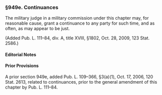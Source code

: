 ### §949e. Continuances ###

The military judge in a military commission under this chapter may, for reasonable cause, grant a continuance to any party for such time, and as often, as may appear to be just.

(Added Pub. L. 111–84, div. A, title XVIII, §1802, Oct. 28, 2009, 123 Stat. 2586.)

#### **Editorial Notes** ####

#### Prior Provisions ####

A prior section 949e, added Pub. L. 109–366, §3(a)(1), Oct. 17, 2006, 120 Stat. 2613, related to continuances, prior to the general amendment of this chapter by Pub. L. 111–84.